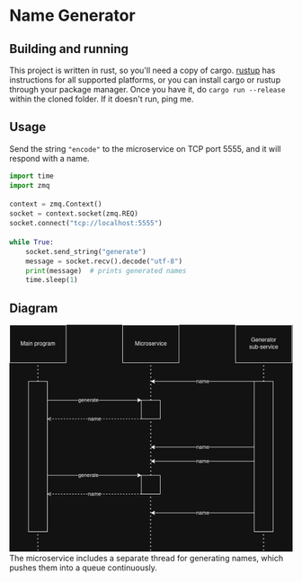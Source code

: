 # Name Generator
## Building and running
This project is written in rust, so you'll need a copy of cargo.  [rustup](https://rustup.rs) has instructions for all supported platforms, or you can install cargo or rustup through your package manager.  Once you have it, do `cargo run --release` within the cloned folder.  If it doesn't run, ping me.

## Usage
Send the string `"encode"` to the microservice on TCP port 5555, and it will respond with a name.
```python
import time
import zmq

context = zmq.Context()
socket = context.socket(zmq.REQ)
socket.connect("tcp://localhost:5555")

while True:
    socket.send_string("generate")
    message = socket.recv().decode("utf-8")
    print(message)  # prints generated names
    time.sleep(1)
```

## Diagram
![UML sequence diagram](/uml.png)
The microservice includes a separate thread for generating names, which pushes them into a queue continuously.

